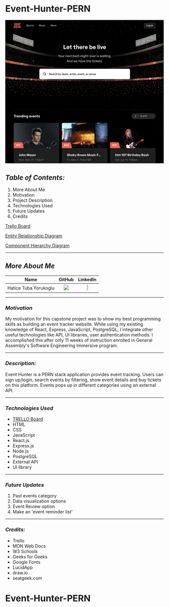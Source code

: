 # Event-Hunter-PERN

![Image](event.png)

## **_Table of Contents:_**

1. More About Me
2. Motivation
3. Project Description
4. Technologies Used
5. Future Updates
6. Credits

[Trello Board](https://trello.com/b/4TDr5Px9/event-hunter)

[Entity Relationship Diagram](https://drive.google.com/drive/u/0/my-drive)

[Component Hierarchy Diagram](https://lucid.app/lucidchart/3b28251c-faba-4220-a3e0-612451f15d9b/edit?beaconFlowId=770542B939E5BEE3&invitationId=inv_97f7800a-062a-4e0a-b619-2eb0b64ee92d&page=0_0#)

---

## **_More About Me_**

|         Name          |                                                             GitHub                                                              |                                                                        LinkedIn                                                                         |
| :-------------------: | :-----------------------------------------------------------------------------------------------------------------------------: | :-----------------------------------------------------------------------------------------------------------------------------------------------------: |
| Hatice Tuba Yorukoglu | [<img src="https://cdn.iconscout.com/icon/free/png-256/github-3089487-2567439.png" width="20%" />](https://github.com/hatuceka) | [<img src="https://cdn-icons-png.flaticon.com/512/179/179330.png" width="10%" height="10%" />](https://www.linkedin.com/in/hatice-yorukoglu-558605260/) |

---

### **_Motivation_**

My motivation for this capstone project was to show my best programming skills as building an event tracker website. While using my existing knowledge of React, Express, JavaScript, PostgreSQL; I integrate other useful technologies like API, UI libraries, user authentication methods.
I accomplished this after only 11 weeks of instruction enrolled in General Assembly's Software Engineering Immersive program.

---

### **_Description:_**

Event Hunter is a PERN stack application provides event tracking. Users can sign up/login, search events by filtering, show event details and buy tickets on this platform. Events pops up in different categories using an external API.

---

### **_Technologies Used_**

- [TRELLO Board](https://trello.com/b/DQ0A8xV5/patientpathway)
- HTML
- CSS
- JavaScript
- React.js
- Express.js
- Node.js
- PostgreSQL
- External API
- UI library

---

### **_Future Updates_**

1. Past events category
2. Data visualization options
3. Event Review option
4. Make an 'event reminder list'

---

### **_Credits:_**

- Trello
- MDN Web Docs
- W3 Schools
- Geeks for Geeks
- Google Fonts
- LucidApp
- draw.io
- seatgeek.com
# Event-Hunter-PERN
